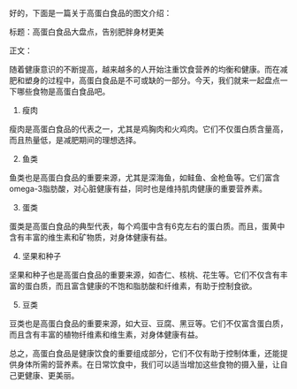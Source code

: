 好的，下面是一篇关于高蛋白食品的图文介绍：

标题：高蛋白食品大盘点，告别肥胖身材更美

正文：

随着健康意识的不断提高，越来越多的人开始注重饮食营养的均衡和健康。而在减肥和塑身的过程中，高蛋白食品是不可或缺的一部分。今天，我们就来一起盘点一下哪些食物是高蛋白食品吧。

1. 瘦肉

瘦肉是高蛋白食品的代表之一，尤其是鸡胸肉和火鸡肉。它们不仅蛋白质含量高，而且热量低，是减肥期间的理想选择。

2. 鱼类

鱼类也是高蛋白食品的重要来源，尤其是深海鱼，如鲑鱼、金枪鱼等。它们富含omega-3脂肪酸，对心脏健康有益，同时也是维持肌肉健康的重要营养素。

3. 蛋类

蛋类是高蛋白食品的典型代表，每个鸡蛋中含有6克左右的蛋白质。而且，蛋黄中含有丰富的维生素和矿物质，对身体健康有益。

4. 坚果和种子

坚果和种子也是高蛋白食品的重要来源，如杏仁、核桃、花生等。它们不仅含有丰富的蛋白质，而且富含健康的不饱和脂肪酸和纤维素，有助于控制食欲。

5. 豆类

豆类也是高蛋白食品的重要来源，如大豆、豆腐、黑豆等。它们不仅富含蛋白质，而且含有丰富的植物纤维素和维生素，对身体健康有益。

总之，高蛋白食品是健康饮食的重要组成部分，它们不仅有助于控制体重，还能提供身体所需的营养素。在日常饮食中，我们可以适当增加这些食物的摄入量，让自己更健康、更美丽。
